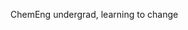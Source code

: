 ChemEng undergrad, learning to change

<!---
medellia/medellia is a ✨ special ✨ repository because its `README.md` (this file) appears on your GitHub profile.
You can click the Preview link to take a look at your changes.
--->
